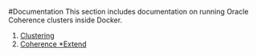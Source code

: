 #Documentation
This section includes documentation on running Oracle Coherence clusters inside Docker.

1. [Clustering](1.clustering)
2. [Coherence *Extend](2.extend)
